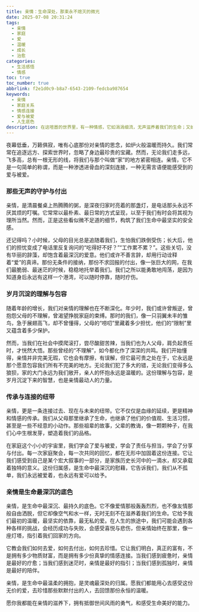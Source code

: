 ```yaml
---
title: 亲情：生命深处，那束永不熄灭的微光
date: 2025-07-08 20:31:24
tags:
  - 亲情
  - 家庭
  - 爱
  - 温暖
  - 成长
  - 治愈
categories:
  - 生活感悟
  - 情感
toc: true
toc_number: true
abbrlink: f2e1d0c9-b8a7-6543-2109-fedcba987654
keywords:
  - 亲情
  - 家庭关系
  - 情感连接
  - 爱与被爱
  - 人生底色
description: 在这喧嚣的世界里，有一种情感，它如涓涓细流，无声滋养着我们的生命；又如巍峨山峦，默默守护着我们的成长。它没有轰轰烈烈的誓言，却有着细水长流的陪伴；它不求回报，却给予我们最深沉的力量。这便是亲情——生命中最温柔、最坚韧的底色。今天，让我们一起走进这份独特的情感，感受它如何塑造我们，又如何成为我们永远的港湾。
---
```


夜幕低垂，万籁俱寂，唯有心底那份对亲情的思念，如炉火般温暖而持久。我们常常在追逐远方、探索世界时，忽略了身边最珍贵的宝藏。然而，无论我们走多远，飞多高，总有一根无形的线，将我们与那个叫做“家”的地方紧密相连。亲情，它不是一句简单的称谓，而是一种渗透进骨血的深刻连接，一种无需言语便能感受到的爱与被爱。

### 那些无声的守护与付出

亲情，是清晨餐桌上热腾腾的粥，是深夜归家时亮着的那盏灯，是电话那头永远不厌其烦的叮嘱。它常常以最朴素、最日常的方式呈现，以至于我们有时会将其视为理所当然。然而，正是这些看似微不足道的细节，构筑了我们生命中最坚实的安全感。

还记得吗？小时候，父母的目光总是追随着我们，生怕我们跌倒受伤；长大后，他们的担忧变成了电话里反复询问的“吃得好不好？”“工作累不累？”。这些关切，没有华丽的辞藻，却饱含着最深沉的爱意。他们或许不善言辞，却用行动诠释着“爱”的真谛。那份无条件的接纳，那份不求回报的付出，像一张巨大的网，在我们最脆弱、最迷茫的时候，稳稳地托举着我们。我们之所以能勇敢地闯荡，是因为知道身后永远有这样一个港湾，可以随时停靠，随时疗伤。

### 岁月沉淀的理解与包容

随着年龄的增长，我们对亲情的理解也在不断深化。年少时，我们或许曾叛逆，曾抱怨父母的不理解，曾渴望挣脱家庭的束缚。那时的我们，像一只羽翼未丰的雏鸟，急于展翅高飞，却不曾懂得，父母的“唠叨”里藏着多少担忧，他们的“限制”里又蕴含着多少保护。

然而，当我们在社会中摸爬滚打，尝尽酸甜苦辣，当我们也为人父母，肩负起责任时，才恍然大悟。那些曾经的“不理解”，如今都化作了深深的共鸣。我们开始懂得，亲情并非完美无瑕，它也会有摩擦，有误解，但它最可贵之处在于，它永远是那个愿意包容我们所有不完美的地方。无论我们犯了多大的错，无论我们变得多么狼狈，家的大门永远为我们敞开，亲人的怀抱永远是温暖的。这份理解与包容，是岁月沉淀下来的智慧，也是亲情最动人的力量。

### 传承与连接的纽带

亲情，更是一条连接过去、现在与未来的纽带。它不仅仅是血缘的延续，更是精神和情感的传承。我们从父母那里继承了生命，也继承了他们的价值观、生活习惯，甚至是一些不经意的小动作。那些祖辈的故事，父辈的教诲，像一颗颗种子，在我们心中生根发芽，塑造着我们的品格。

在家庭这个小小的宇宙里，我们学会了爱与被爱，学会了责任与担当，学会了分享与付出。每一次家庭聚会，每一次共同的回忆，都在无形中加固着这份连接。它让我们感受到自己是某个宏大叙事的一部分，是家族历史长河中的一滴水，却又承载着独特的意义。这份归属感，是生命中最深沉的慰藉，它告诉我们，我们从不孤单，我们永远被爱着，也永远有爱可以给予。

### 亲情是生命最深沉的底色

亲情，是生命中最深沉、最持久的底色。它不像爱情那般轰轰烈烈，也不像友情那般自由洒脱，但它却像空气和水一样，无时无刻不在滋养着我们的生命。它给予我们最初的温暖，最坚实的依靠，最无私的爱。在人生的旅途中，我们可能会遇到各种各样的挑战，会经历成功与失败，会感受喜悦与悲伤，但亲情始终在那里，像一座灯塔，指引着我们回家的方向。

它教会我们如何去爱，如何去付出，如何去珍惜。它让我们明白，真正的富有，不是拥有多少物质财富，而是拥有多少份真挚的情感连接。当我们感到疲惫时，亲情是最好的疗愈；当我们感到迷茫时，亲情是最好的指引；当我们感到孤独时，亲情是最好的陪伴。

亲情，是生命中最温柔的拥抱，是灵魂最深处的归属。愿我们都能用心去感受这份无价的爱，去珍惜那些默默付出的人，去回馈那份永恒的温暖。

愿你我都能在亲情的滋养下，拥有抵御世间风雨的勇气，和感受生命美好的能力。